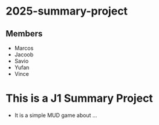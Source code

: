 # 2025-summary-project

## Members

- Marcos
- Jacoob
- Savio
- Yufan
- Vince

# This is a J1 Summary Project
- It is a simple MUD game about ...
